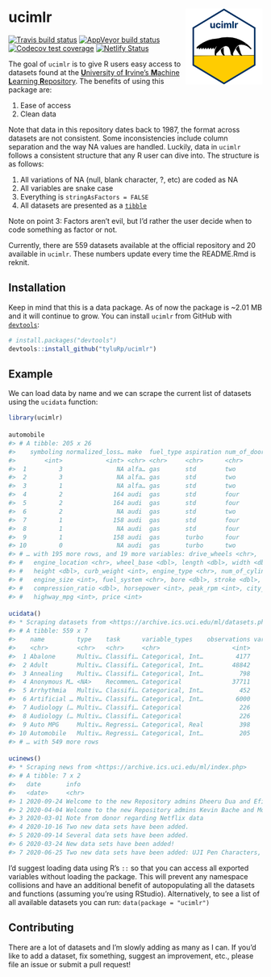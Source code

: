 
<!-- README.md is generated from README.Rmd. Please edit that file -->

# ucimlr <img src="man/figures/logo-inter-ui.png" align="right" height=150/>

<!-- badges: start -->

[![Travis build
status](https://travis-ci.org/tyluRp/ucimlr.svg?branch=master)](https://travis-ci.org/tyluRp/ucimlr)
[![AppVeyor build
status](https://ci.appveyor.com/api/projects/status/github/tyluRp/ucimlr?branch=master&svg=true)](https://ci.appveyor.com/project/tyluRp/ucimlr)
[![Codecov test
coverage](https://codecov.io/gh/tyluRp/ucimlr/branch/master/graph/badge.svg)](https://codecov.io/gh/tyluRp/ucimlr?branch=master)
[![Netlify
Status](https://api.netlify.com/api/v1/badges/ae8ab755-9460-4891-883c-6820d7e52158/deploy-status)](https://app.netlify.com/sites/ucimlr/deploys)
<!-- badges: end -->

The goal of `ucimlr` is to give R users easy access to datasets found at
the [**U**niversity of **I**rvine’s **M**achine **L**earning
**R**epository](https://archive.ics.uci.edu/ml/index.php). The benefits
of using this package are:

1.  Ease of access
2.  Clean data

Note that data in this repository dates back to 1987, the format across
datasets are not consistent. Some inconsistencies include column
separation and the way NA values are handled. Luckily, data in `ucimlr`
follows a consistent structure that any R user can dive into. The
structure is as follows:

1.  All variations of NA (null, blank character, ?, etc) are coded as NA
2.  All variables are snake case
3.  Everything is `stringAsFactors = FALSE`
4.  All datasets are presented as a
    [`tibble`](https://github.com/tidyverse/tibble)

Note on point 3: Factors aren’t evil, but I’d rather the user decide
when to code something as factor or not.

Currently, there are 559 datasets available at the official repository
and 20 available in `ucimlr`. These numbers update every time the
README.Rmd is reknit.

## Installation

Keep in mind that this is a data package. As of now the package is
\~2.01 MB and it will continue to grow. You can install `ucimlr` from
GitHub with [`devtools`](https://github.com/r-lib/devtools):

``` r
# install.packages("devtools")
devtools::install_github("tyluRp/ucimlr")
```

## Example

We can load data by name and we can scrape the current list of datasets
using the `ucidata` function:

``` r
library(ucimlr)

automobile
#> # A tibble: 205 x 26
#>    symboling normalized_loss… make  fuel_type aspiration num_of_doors body_style
#>        <int>            <int> <chr> <chr>     <chr>      <chr>        <chr>     
#>  1         3               NA alfa… gas       std        two          convertib…
#>  2         3               NA alfa… gas       std        two          convertib…
#>  3         1               NA alfa… gas       std        two          hatchback 
#>  4         2              164 audi  gas       std        four         sedan     
#>  5         2              164 audi  gas       std        four         sedan     
#>  6         2               NA audi  gas       std        two          sedan     
#>  7         1              158 audi  gas       std        four         sedan     
#>  8         1               NA audi  gas       std        four         wagon     
#>  9         1              158 audi  gas       turbo      four         sedan     
#> 10         0               NA audi  gas       turbo      two          hatchback 
#> # … with 195 more rows, and 19 more variables: drive_wheels <chr>,
#> #   engine_location <chr>, wheel_base <dbl>, length <dbl>, width <dbl>,
#> #   height <dbl>, curb_weight <int>, engine_type <chr>, num_of_cylinders <chr>,
#> #   engine_size <int>, fuel_system <chr>, bore <dbl>, stroke <dbl>,
#> #   compression_ratio <dbl>, horsepower <int>, peak_rpm <int>, city_mpg <int>,
#> #   highway_mpg <int>, price <int>

ucidata()
#> * Scraping datasets from <https://archive.ics.uci.edu/ml/datasets.php>
#> # A tibble: 559 x 7
#>    name         type    task      variable_types    observations variables  year
#>    <chr>        <chr>   <chr>     <chr>                    <int>     <int> <int>
#>  1 Abalone      Multiv… Classifi… Categorical, Int…         4177         8  1995
#>  2 Adult        Multiv… Classifi… Categorical, Int…        48842        14  1996
#>  3 Annealing    Multiv… Classifi… Categorical, Int…          798        38    NA
#>  4 Anonymous M… <NA>    Recommen… Categorical              37711       294  1998
#>  5 Arrhythmia   Multiv… Classifi… Categorical, Int…          452       279  1998
#>  6 Artificial … Multiv… Classifi… Categorical, Int…         6000         7  1992
#>  7 Audiology (… Multiv… Classifi… Categorical                226        NA  1987
#>  8 Audiology (… Multiv… Classifi… Categorical                226        69  1992
#>  9 Auto MPG     Multiv… Regressi… Categorical, Real          398         8  1993
#> 10 Automobile   Multiv… Regressi… Categorical, Int…          205        26  1987
#> # … with 549 more rows

ucinews()
#> * Scraping news from <https://archive.ics.uci.edu/ml/index.php>
#> # A tibble: 7 x 2
#>   date       info                                                               
#>   <date>     <chr>                                                              
#> 1 2020-09-24 Welcome to the new Repository admins Dheeru Dua and Efi Karra Tani…
#> 2 2020-04-04 Welcome to the new Repository admins Kevin Bache and Moshe Lichman!
#> 3 2020-03-01 Note from donor regarding Netflix data                             
#> 4 2020-10-16 Two new data sets have been added.                                 
#> 5 2020-09-14 Several data sets have been added.                                 
#> 6 2020-03-24 New data sets have been added!                                     
#> 7 2020-06-25 Two new data sets have been added: UJI Pen Characters, MAGIC Gamma…
```

I’d suggest loading data using R’s `::` so that you can access all
exported variables without loading the package. This will prevent any
namespace collisions and have an additional benefit of autopopulating
all the datasets and functions (assuming you’re using RStudio).
Alternatively, to see a list of all available datasets you can run:
`data(package = "ucimlr")`

## Contributing

There are a lot of datasets and I’m slowly adding as many as I can. If
you’d like to add a dataset, fix something, suggest an improvement,
etc., please file an issue or submit a pull request!
